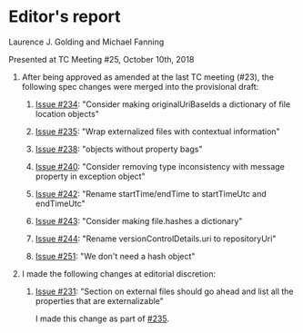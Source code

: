 # Editor's report

Laurence J. Golding and Michael Fanning

Presented at TC Meeting #25, October 10th, 2018

1. After being approved as amended at the last TC meeting (#23), the following spec changes were merged into the provisional draft:

    1. [Issue #234](https://github.com/oasis-tcs/sarif-spec/issues/234): "Consider making originalUriBaseIds a dictionary of file location objects"

    1. [Issue #235](https://github.com/oasis-tcs/sarif-spec/issues/235): "Wrap externalized files with contextual information"

    1. [Issue #238](https://github.com/oasis-tcs/sarif-spec/issues/238): "objects without property bags"

    1. [Issue #240](https://github.com/oasis-tcs/sarif-spec/issues/240): "Consider removing type inconsistency with message property in exception object"

    1. [Issue #242](https://github.com/oasis-tcs/sarif-spec/issues/242): "Rename startTime/endTime to startTimeUtc and endTimeUtc"

    1. [Issue #243](https://github.com/oasis-tcs/sarif-spec/issues/243): "Consider making file.hashes a dictionary"

    1. [Issue #244](https://github.com/oasis-tcs/sarif-spec/issues/244): "Rename versionControlDetails.uri to repositoryUri"

    1. [Issue #251](https://github.com/oasis-tcs/sarif-spec/issues/251): "We don't need a hash object"

1. I made the following changes at editorial discretion:

    1. [Issue #231](https://github.com/oasis-tcs/sarif-spec/issues/231): "Section on external files should go ahead and list all the properties that are externalizable"

        I made this change as part of [#235](https://github.com/oasis-tcs/sarif-spec/issues/235).

